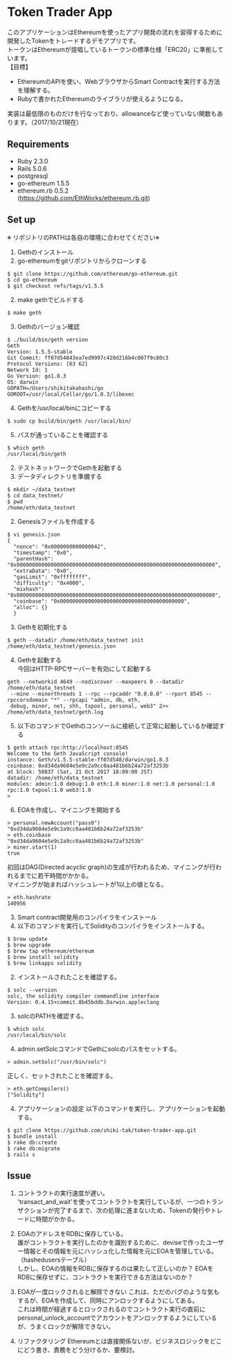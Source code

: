 # Token Trader App
このアプリケーションはEthereumを使ったアプリ開発の流れを習得するために開発したTokenをトレードするデモアプリです。  
トークンはEthereumが提唱しているトークンの標準仕様「ERC20」に準拠しています。  
【目標】
- EthereumのAPIを使い、WebブラウザからSmart Contractを実行する方法を理解する。
- Rubyで書かれたEthereumのライブラリが使えるようになる。  

実装は最低限のものだけを行なっており、allowanceなど使っていない関数もあります。（2017/10/21現在）  

## Requirements
- Ruby 2.3.0
- Rails 5.0.6
- postgresql
- go-ethereum 1.5.5
- ethereum.rb 0.5.2  
 (https://github.com/EthWorks/ethereum.rb.git)

## Set up
※ リポジトリのPATHは各自の環境に合わせてください※
1. Gethのインストール    
  1. go-ethereumをgitリポジトリからクローンする  
  ```
  $ git clone https://github.com/ethereum/go-ethereum.git
  $ cd go-ethereum
  $ git checkout refs/tags/v1.5.5
  ```
  2. make gethでビルドする
  ```
  $ make geth
  ```
  3. Gethのバージョン確認
  ```
  $ ./build/bin/geth version
  Geth
  Version: 1.5.5-stable
  Git Commit: ff07d54843ea7ed9997c420d216b4c007f9c80c3
  Protocol Versions: [63 62]
  Network Id: 1
  Go Version: go1.8.3
  OS: darwin
  GOPATH=/Users/shikitakahashi/go
  GOROOT=/usr/local/Cellar/go/1.8.3/libexec
  ```
  4. Gethを/usr/local/binにコピーする
  ```
  $ sudo cp build/bin/geth /usr/local/bin/
  ```
  5. パスが通っていることを確認する
  ```
  $ which geth
  /usr/local/bin/geth
  ```

2. テストネットワークでGethを起動する
  1. データディレクトリを準備する
  ```
  $ mkdir ~/data_testnet
  $ cd data_testnet/
  $ pwd
  /home/eth/data_testnet
  ```
  2. Genesisファイルを作成する
  ```
  $ vi genesis.json
  {
    "nonce": "0x0000000000000042",
    "timestamp": "0x0",
    "parentHash": "0x0000000000000000000000000000000000000000000000000000000000000000",
    "extraData": "0x0",
    "gasLimit": "0xffffffff",
    "difficulty": "0x4000",
    "mixhash": "0x0000000000000000000000000000000000000000000000000000000000000000",
    "coinbase": "0x0000000000000000000000000000000000000000",
    "alloc": {}
    }
  ```
  3. Gethを初期化する
  ```
  $ geth --datadir /home/eth/data_testnet init /home/eth/data_testnet/genesis.json
  ```
  4. Gethを起動する  
  今回はHTTP-RPCサーバーを有効にして起動する
  ```
  geth --networkid 4649 --nodiscover --maxpeers 0 --datadir /home/eth/data_testnet
   --mine --minerthreads 1 --rpc --rpcaddr "0.0.0.0" --rport 8545 --rpccorsdomain "*" --rpcapi "admin, db, eth,
   debug, miner, net, shh, txpool, personal, web3" 2>> /home/eth/data_testnet/geth.log
  ```
  5. 以下のコマンドでGethのコンソールに接続して正常に起動しているか確認する
  ```
  $ geth attach rpc:http://localhost:8545
  Welcome to the Geth JavaScript console!
  instance: Geth/v1.5.5-stable-ff07d548/darwin/go1.8.3
  coinbase: 0xd34da9604e5e9c2a9cc0aa481b6b24a72af3253b
  at block: 50837 (Sat, 21 Oct 2017 18:09:00 JST)
  datadir: /home/eth/data_testnet
  modules: admin:1.0 debug:1.0 eth:1.0 miner:1.0 net:1.0 personal:1.0 rpc:1.0 txpool:1.0 web3:1.0
  >
  ```
  6. EOAを作成し、マイニングを開始する
  ```
  > personal.newAccount("pass0")
  "0xd34da9604e5e9c2a9cc0aa481b6b24a72af3253b"
  > eth.coinbase
  "0xd34da9604e5e9c2a9cc0aa481b6b24a72af3253b"
  > miner.start(1)
  true
  ```
  初回はDAG(Directed acyclic graph)の生成が行われるため、マイニングが行われるまでに若干時間がかかる。  
  マイニングが始まればハッシュレートが1以上の値となる。
  ```
  > eth.hashrate
  140956
  ```

3. Smart contract開発用のコンパイラをインストール
  1. 以下のコマンドを実行してSolidityのコンパイラをインストールする。
  ```
  $ brew update
  $ brew upgrade
  $ brew tap ethereum/ethereum
  $ brew install solidity
  $ brew linkapps solidity
  ```
  2. インストールされたことを確認する。
  ```
  $ solc --version
  solc, the solidity compiler commandline interface
  Version: 0.4.15+commit.8b45bddb.Darwin.appleclang
  ```
  3. solcのPATHを確認する。
  ```
  $ which solc
  /usr/local/bin/solc
  ```
  4. admin.setSolcコマンドでGethにsolcのパスをセットする。
  ```
  > admin.setSolc("/usr/bin/solc")
  ```
  正しく、セットされたことを確認する。
  ```
  > eth.getCompilers()
  ["Solidity"]
  ```

4. アプリケーションの設定
  以下のコマンドを実行し、アプリケーションを起動する。
  ```
  $ git clone https://github.com/shiki-tak/token-trader-app.git
  $ bundle install
  $ rake db:create
  $ rake db:migrate
  $ rails s
  ```

## Issue
1. コントラクトの実行速度が遅い。  
'transact_and_wait'を使ってコントラクトを実行しているが、一つのトランザクションが完了するまで、次の処理に進まないため、Tokenの発行やトレードに時間がかかる。

2. EOAのアドレスをRDBに保存している。  
誰がコントラクトを実行したのかを識別するために、deviseで作ったユーザー情報とその情報を元にハッシュ化した情報を元にEOAを管理している。（hashedusersテーブル）  
しかし、EOAの情報をRDBに保存するのは果たして正しいのか？
EOAをRDBに保存せずに、コントラクトを実行できる方法はないのか？

3. EOAが一度ロックされると解除できない
これは、ただのバグのような気もするが、EOAを作成して、同時にアンロックするようにしてある。  
これは時間が経過するとロックされるのでコントラクト実行の直前にpersonal_unlock_accountでアカウントをアンロックするようにしているが、うまくロックが解除できない。

4. リファクタリング
Ethereumとは直接関係ないが、ビジネスロジックをどこにどう書き、責務をどう分けるか、要検討。
